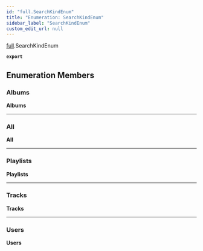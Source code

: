 ```yaml
---
id: "full.SearchKindEnum"
title: "Enumeration: SearchKindEnum"
sidebar_label: "SearchKindEnum"
custom_edit_url: null
---
```


[full](../namespaces/full.md).SearchKindEnum

**`export`**

## Enumeration Members

### Albums

 **Albums**

___

### All

 **All**

___

### Playlists

 **Playlists**

___

### Tracks

 **Tracks**

___

### Users

 **Users**
